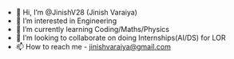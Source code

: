 - 👋 Hi, I’m @JinishV28 (Jinish Varaiya)
- 👀 I’m interested in Engineering 
- 🌱 I’m currently learning Coding/Maths/Physics 
- 💞️ I’m looking to collaborate on doing Internships(AI/DS) for LOR
- 📫 How to reach me - jinishvaraiya@gmail.com

<!---
JinishV28/JinishV28 is a ✨ special ✨ repository because its `README.md` (this file) appears on your GitHub profile.
You can click the Preview link to take a look at your changes.
--->
